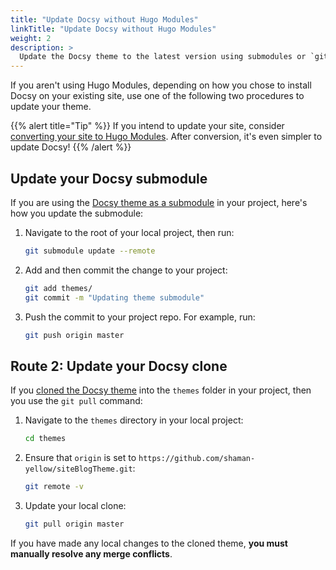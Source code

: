```yaml
---
title: "Update Docsy without Hugo Modules"
linkTitle: "Update Docsy without Hugo Modules"
weight: 2
description: >
  Update the Docsy theme to the latest version using submodules or `git pull`.
---
```


If you aren't using Hugo Modules, depending on how you chose to install Docsy on your existing site, use one of the following two procedures to update your theme.

{{% alert title="Tip" %}}
If you intend to update your site, consider [converting your site to Hugo Modules](/docs/updating/convert-site-to-module/). After conversion, it's even simpler to update Docsy!
{{% /alert %}}

## Update your Docsy submodule

If you are using the [Docsy theme as a submodule](/docs/get-started/other-options/#option-1-docsy-as-a-git-submodule) in your project, here's how you update the submodule:

1. Navigate to the root of your local project, then run:

    ```bash
    git submodule update --remote
    ```
    
1. Add and then commit the change to your project:

    ```bash
    git add themes/
    git commit -m "Updating theme submodule"
    ```

1. Push the commit to your project repo. For example, run:

    ```bash
    git push origin master
    ```

## Route 2: Update your Docsy clone

If you [cloned the Docsy theme](/docs/get-started/other-options/#option-2-clone-the-docsy-theme) into
the `themes` folder in your project, then you use the `git pull` command:

1. Navigate to the `themes` directory in your local project:

    ```bash
    cd themes

1. Ensure that `origin` is set to `https://github.com/shaman-yellow/siteBlogTheme.git`:

    ```bash
    git remote -v


1. Update your local clone:
    ```bash
    git pull origin master
    ```

If you have made any local changes to the cloned theme, **you must manually resolve any merge conflicts**.
